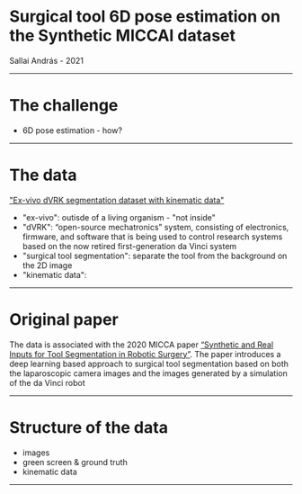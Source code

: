 # Surgical tool 6D pose estimation on the Synthetic MICCAI dataset

Sallai András - 2021

---

# The challenge
- 6D pose estimation - how?

---

# The data
["Ex-vivo dVRK segmentation dataset with kinematic data"](ucl-page)
- "ex-vivo": outisde of a living organism - "not inside"
- "dVRK":  “open-source mechatronics” system, consisting of electronics, firmware, and software
that is being used to control research systems based on the now retired first-generation da Vinci system
- "surgical tool segmentation": separate the tool from the background on the 2D image
- "kinematic data": 

---

#  Original paper
The data is associated with the 2020 MICCA paper
[“Synthetic and Real Inputs for Tool Segmentation in Robotic Surgery”](orig-paper).
The paper introduces a deep learning based approach to surgical tool segmentation based on
both the laparoscopic camera images and the images generated by a simulation of the da Vinci robot

---

# Structure of the data
- images
- green screen & ground truth
- kinematic data

---

[orig-paper]: https://arxiv.org/abs/2007.09107
[ucl-page]: https://www.ucl.ac.uk/interventional-surgical-sciences/ex-vivo-dvrk-segmentation-dataset-kinematic-data
